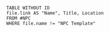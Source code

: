 
```dataview
TABLE WITHOUT ID
file.link AS "Name", Title, Location
FROM #NPC 
WHERE file.name != "NPC Template"
```

